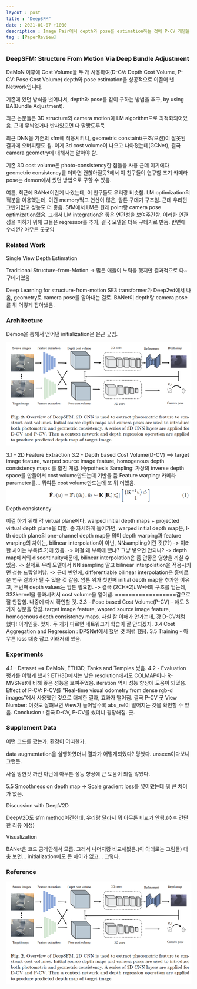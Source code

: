 ```yaml
---
layout : post
title : "DeepSFM"
date : 2021-01-07 +1000
description : Image Pair에서 depth와 pose를 estimation하는 것에 P-CV 개념을 도입하여 성능향상을 이끌어 낸 DeepSFM: Structure From Motion Via Deep Bundle Adjustment 논문의 간단한 리뷰입니다.
tag : [PaperReview]
---
```


### DeepSFM: Structure From Motion Via Deep Bundle Adjustment



 DeMoN 이후에 Cost Volume을 두 개 사용하여(D-CV: Depth Cost Volume, P-CV: Pose Cost Volume) depth와 pose estimation을 성공적으로 이끌어 낸 Network입니다.



기존에 있던 방식을 벗어나서, depth와 pose를 같이 구하는 방법을 추구, by using BA(Bundle Adjustment).



최근 논문들은 3D structure와 camera motion이 LM algorithm으로 최적화되어있음. 근데 무늬없거나 반사있으면 다 말짱도루묵

최근 DNN을 기존의 sfm에 적용시키니, geometric constaint(구조/모션)이 잘못된 결과에 오버피팅도 됨.
이게 3d cost volume이 나오고 나아졌는데(GCNet), 결국 camera geometry에 대해서는 알아야 함.



기존 3D cost volume은 photo-consistency한 점들을 사용
근데 여기에다 geometric consistency를 더하면 괜찮아질듯?해서 이 친구들이 연구함
초기 카메라 pose는 demon에서 썼던 방법으로 구할 수 있음.

여튼, 최근에 BANet이란게 나왔는데, 이 친구들도 우리랑 비슷함. LM optimization의 적분을 이용했는데,
이건 memory먹고 연산이 많은, 암튼 구데기 구조임.
근데 우리껀 그딴거없고 성능도 더 좋음. SfM에서 LM은 원래 point랑 camera pose optimization했음.
그래서 LM integration은 좋은 연관성을 보여주긴함. 이러한 연관성을 피하기 위해 그들은 regressor를 추가,
결국 모델을 더욱 구데기로 만듬. 반면에 우리껀? 아무튼 굿굿임



### Related Work

Single View Depth Estimation

Traditional Structure-from-Motion -> 많은 애들이 노력을 했지만 결과적으로 다~ 구데기였음

Deep Learning for structure-from-motion
SE3 transformer가 Deep2vd에서 나옴, geometry로 camera pose를 알아내는 걸로.
BANet이 depth랑 camera pose를 뭐 어떻게 잡아냈음.



### Architecture
Demon을 통해서 얻어낸 initialization은 은근 굿임.

![img8](https://raw.githubusercontent.com/ReaperMaKNaE/reapermaknae.github.io/main/assets/img/20210107-8.png)

3.1 - 2D Feature Extraction
3.2 - Depth based Cost Volume(D-CV)
==> target image feature, warped source image feature, homogenous depth consistency maps 를 합친 개념.
Hypothesis Sampling: 가상의 inverse depth space를 만들어서 cost volume만드는데 기반을 둠
Feature warping: 카메라 parameter를... 뭐여튼 cost volume만드는데 또 뭐 더했음.
![img9](https://raw.githubusercontent.com/ReaperMaKNaE/reapermaknae.github.io/main/assets/img/20210107-9.png)
Depth consistency

이걸 하기 위해 각 virtual plane에다, warped initial depth maps + projected virtual depth plane을 더함.
좀 자세하게 들어가면, warped initial depth map은, l-th depth plane의 one-channel depth map을 의미
depth warping과 feature warping의 차이는, bilinear interpolation이 아닌, NNsampling이란 것(??)
-> 이러한 차이는 부록(5.2)에 있음. -> 이걸 왜 부록에 뺐냐? 그냥 넣으면 안되나?
-> depth map에서의 discontinuity때문에, bilinear interpolation은 좀 안좋은 영향을 끼칠 수 있음.
-> 실제로 우리 모델에서 NN sampling 말고 bilinear interpolation을 적용시키면 성능 드랍일어남.
-> 근데 반면에, differentiable bilinear interpolation은 흥미로운 연구 결과가 될 수 있을 것 같음.
암튼 위가 첫번째 initial depth map을 추가한 이유고, 두번째 depth values는 암튼 필요함.
-> 결국 (2CH+2)*L*W*H의 구조를 얻는데, 333kernel을 통과시켜서 cost volume을 얻어냄.
==================감으로 잘 안잡힘. 나중에 다시 확인할 것.
3.3 - Pose based Cost Volume(P-CV) - 얘도 3가지 성분을 합침.
target image feature, wapred source image feature, homogenous depth consistency maps.
사실 잘 이해가 안가는데, 걍 D-CV처럼 했다! 이거인듯. 맞지. 두 개가 다르면 네트워크가 학습이 잘 안되겠지.
3.4 Cost Aggregation and Regression : DPSNet에서 했던 것 처럼 했음.
3.5 Training - 아무튼 loss 대충 잡고 이래저래 했음.



### Experiments
4.1 - Dataset ==> DeMoN, ETH3D, Tanks and Temples 썼음.
4.2 - Evaluation
평가를 어떻게 했지?
ETH3D에서는 낮은 resolution에서도 COLMAP이나 R-MVSNet에 비해 좋은 성능을 보여주었음.
iteration 역시 성능 향상에 도움이 되었음.
Effect of P-CV: P-CV를 "Real-time visual odometry from dense rgb-d images"에서 사용했던 것으로
대체한 결과, 효과가 떨어짐. 결국 P-CV 굿
View Number: 이것도 살펴보면 View가 늘어날수록 abs_rel이 떨어지는 것을 확인할 수 있음.
Conclusion : 결국 D-CV, P-CV를 썼더니 굉장해짐. 굿.



### Supplement Data

어떤 코드를 짰는가. 환경이 어떠한가.

data augmentation을 실행하였더니 결과가 어떻게되었다? 망했다. unseen이다보니 그런듯.

사실 망한것 까진 아닌데 아무튼 성능 향상에 큰 도움이 되질 않았다.

5.5 Smoothness on depth map
-> Scale gradient loss를 넣어봤는데 뭐 큰 차이가 없음.



Discussion with DeepV2D 

DeepV2D도 sfm method이긴한데, 우리랑 달라서 뭐 아무튼 비교가 안됨.(추후 간단한 리뷰 예정)



Visualization

BANet은 코드 공개안해서 모름. 그래서 나머지랑 비교해봤음.(이 아래로는 그림들)
대충 보면... initialization에도 큰 차이가 없고... 그렇다.

 

### Reference

![img8](https://raw.githubusercontent.com/ReaperMaKNaE/reapermaknae.github.io/main/assets/img/20210107-8.png)
